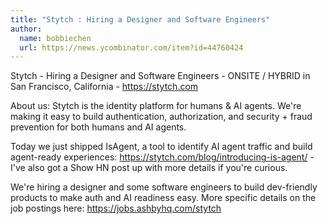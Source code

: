 ```yaml
---
title: "Stytch : Hiring a Designer and Software Engineers"
author:
  name: bobbiechen
  url: https://news.ycombinator.com/item?id=44760424
---
```

Stytch - Hiring a Designer and Software Engineers - ONSITE &#x2F; HYBRID in San Francisco, California - <a href="https:&#x2F;&#x2F;stytch.com" rel="nofollow">https:&#x2F;&#x2F;stytch.com</a>

About us: Stytch is the identity platform for humans &amp; AI agents. We&#x27;re making it easy to build authentication, authorization, and security + fraud prevention for both humans and AI agents.

Today we just shipped IsAgent, a tool to identify AI agent traffic and build agent-ready experiences: <a href="https:&#x2F;&#x2F;stytch.com&#x2F;blog&#x2F;introducing-is-agent&#x2F;" rel="nofollow">https:&#x2F;&#x2F;stytch.com&#x2F;blog&#x2F;introducing-is-agent&#x2F;</a> - I&#x27;ve also got a Show HN post up with more details if you&#x27;re curious.

We&#x27;re hiring a designer and some software engineers to build dev-friendly products to make auth and AI readiness easy. More specific details on the job postings here: <a href="https:&#x2F;&#x2F;jobs.ashbyhq.com&#x2F;stytch" rel="nofollow">https:&#x2F;&#x2F;jobs.ashbyhq.com&#x2F;stytch</a>
<JobApplication />
